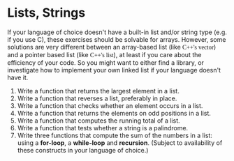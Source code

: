 <script type="text/javascript" src="http://cdn.mathjax.org/mathjax/latest/MathJax.js?config=TeX-AMS-MML_HTMLorMML"></script>
# Lists, Strings
If your language of choice doesn't have a built-in list and/or string type (e.g. if you use C), these exercises should be 
solvable for arrays. However, some solutions are very different between an array-based list (like 
<span style="font-family:Consolas;">C++'s vector</span>) and a pointer based list (like 
<span style="font-family:Consolas;">C++'s list</span>), at least if you care about the efficiency of your code. So you 
might want to either find a library, or investigate how to implement your own linked list if your language doesn't have 
it.
1. Write a function that returns the largest element in a list.
2. Write a function that reverses a list, preferably in place.
3. Write a function that checks whether an element occurs in a list.
4. Write a function that returns the elements on odd positions in a list.
5. Write a function that computes the running total of a list.
6. Write a function that tests whether a string is a palindrome.
7. Write three functions that compute the sum of the numbers in a list: using a <b>for-loop</b>, a <b>while-loop</b> 
and <b>recursion</b>. (Subject to availability of these constructs in your language of choice.)
